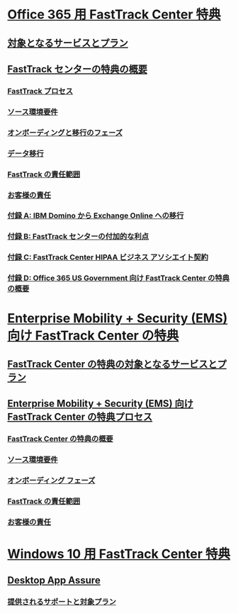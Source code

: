 # [Office 365 用 FastTrack Center 特典](O365-fasttrack-benefit-for-office-365.md)
## [対象となるサービスとプラン](O365-eligible-services-and-plans.md)
## [FastTrack センターの特典の概要](O365-fasttrack-benefit-overview.md)
### [FastTrack プロセス](O365-fasttrack-process.md)
### [ソース環境要件](O365-source-environment-expectations.md)
### [オンボーディングと移行のフェーズ](O365-onboarding-and-migration.md)
### [データ移行](O365-data-migration.md)
### [FastTrack の責任範囲](O365-fasttrack-responsibilities.md)
### [お客様の責任](O365-your-responsibilities.md)
### [付録 A: IBM Domino から Exchange Online への移行](O365-from-ibm-domino-to-exchange-online.md)
### [付録 B: FastTrack センターの付加的な利点](O365-fasttrack-additional-benefits.md)
### [付録 C: FastTrack Center HIPAA ビジネス アソシエイト契約](O365-hipaa-business-associate-agreement.md)
### [付録 D: Office 365 US Government 向け FastTrack Center の特典の概要](US-Gov-appendix-overview.md)
# [Enterprise Mobility + Security (EMS) 向け FastTrack Center の特典](https://docs.microsoft.com/ja-JP/enterprise-mobility-security/Solutions/enterprise-mobility-fasttrack-program?toc=/fasttrack/fasttrack/toc.json)
## [FastTrack Center の特典の対象となるサービスとプラン](https://docs.microsoft.com/ja-JP/enterprise-mobility-security/Solutions/fasttrack-center-benefit-for-enterprise-mobility-suite-ems?toc=/fasttrack/fasttrack/toc.json)
## [Enterprise Mobility + Security (EMS) 向け FastTrack Center の特典プロセス](https://docs.microsoft.com/ja-JP/enterprise-mobility-security/Solutions/fasttrack-center-benefit-process-for-enterprise-mobility-suite-ems?toc=/fasttrack/fasttrack/toc.json)
### [FastTrack Center の特典の概要](https://docs.microsoft.com/ja-JP/enterprise-mobility-security/Solutions/fasttrack-center-benefit-process-for-ems-overview?toc=/fasttrack/fasttrack/toc.json)
### [ソース環境要件](https://docs.microsoft.com/ja-JP/enterprise-mobility-security/Solutions/fasttrack-center-benefit-process-for-ems-environment-expectations?toc=/fasttrack/fasttrack/toc.json)
### [オンボーディング フェーズ](https://docs.microsoft.com/ja-JP/enterprise-mobility-security/Solutions/fasttrack-center-benefit-process-for-ems-phases?toc=/fasttrack/fasttrack/toc.json)
### [FastTrack の責任範囲](https://docs.microsoft.com/ja-JP/enterprise-mobility-security/Solutions/fasttrack-center-benefit-process-for-ems-fasttrack-responsibilities?toc=/fasttrack/fasttrack/toc.json)
### [お客様の責任](https://docs.microsoft.com/ja-JP/enterprise-mobility-security/Solutions/fasttrack-center-benefit-process-for-ems-your-responsibilities?toc=/fasttrack/fasttrack/toc.json)
# [Windows 10 用 FastTrack Center 特典](Win-10-fasttrack-benefit-for-Windows-10.md)
## [Desktop App Assure](Win-10-desktop-app-assure.md)
### [提供されるサポートと対象プラン](Win-10-daa-assistance-offered-and-plans.md)